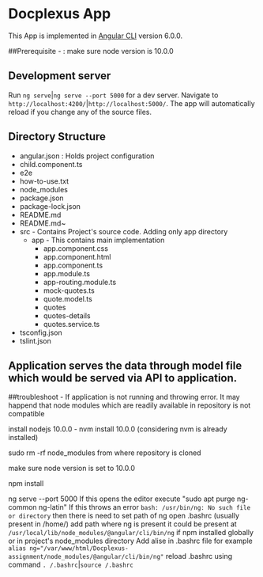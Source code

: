 # Docplexus App

This App is implemented in [Angular CLI](https://github.com/angular/angular-cli) version 6.0.0.

##Prerequisite - : make sure node version is 10.0.0

## Development server

Run `ng serve`|`ng serve --port 5000` for a dev server. Navigate to `http://localhost:4200/`|`http://localhost:5000/`. The app will automatically reload if you change any of the source files.

## Directory Structure
	
 - angular.json : Holds project configuration
 - child.component.ts 
 - e2e 
 - how-to-use.txt
 - node_modules
 - package.json
 - package-lock.json
 - README.md
 - README.md~
 - src - Contains Project's source code. Adding only app directory
 	- app - This contains main implementation
	 	- app.component.css
	 	- app.component.html
	 	- app.component.ts
	 	- app.module.ts
	 	- app-routing.module.ts
	 	- mock-quotes.ts
	 	- quote.model.ts
	 	- quotes
	 	- quotes-details
	 	- quotes.service.ts
 - tsconfig.json
 - tslint.json


## Application serves the data through model file which would be served via API to application.

##troubleshoot - If application is not running and throwing error. It may happend that node modules which are readily available in repository is not compatible

install nodejs 10.0.0 - nvm install 10.0.0 (considering nvm is already installed)

sudo rm -rf node_modules from where repository is cloned

make sure node version is set to 10.0.0

npm install

ng serve --port 5000 
	If this opens the editor execute "sudo apt purge ng-common ng-latin"
	If this throws an error `bash: /usr/bin/ng: No such file or directory` then there is need to set path of ng
	open .bashrc (usually present in /home/<user>) add path where ng is present
	it could be present at `/usr/local/lib/node_modules/@angular/cli/bin/ng` if npm installed globally or in project's node_modules directory
	Add alise in .bashrc file for example `alias ng="/var/www/html/Docplexus-assignment/node_modules/@angular/cli/bin/ng"`
	reload .bashrc using command `. /.bashrc`|`source /.bashrc`
